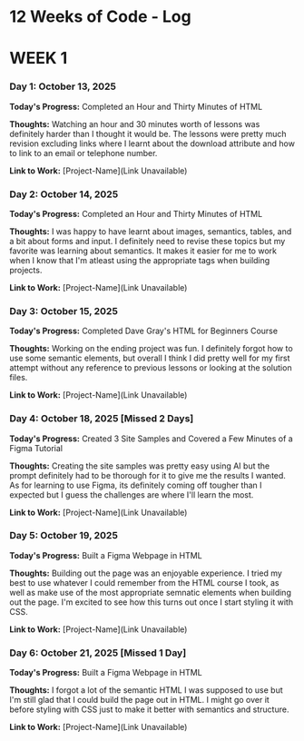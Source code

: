 # 12 Weeks of Code - Log

# WEEK 1

### Day 1: October 13, 2025

**Today's Progress:** Completed an Hour and Thirty Minutes of HTML

**Thoughts:** Watching an hour and 30 minutes worth of lessons was definitely
harder than I thought it would be. The lessons were pretty much revision
excluding links where I learnt about the download attribute and how to link to
an email or telephone number.

**Link to Work:** [Project-Name](Link Unavailable)

### Day 2: October 14, 2025

**Today's Progress:** Completed an Hour and Thirty Minutes of HTML

**Thoughts:** I was happy to have learnt about images, semantics, tables, and a
bit about forms and input. I definitely need to revise these topics but my
favorite was learning about semantics. It makes it easier for me to work when I
know that I'm atleast using the appropriate tags when building projects.

**Link to Work:** [Project-Name](Link Unavailable)

### Day 3: October 15, 2025

**Today's Progress:** Completed Dave Gray's HTML for Beginners Course

**Thoughts:** Working on the ending project was fun. I definitely forgot how
to use some semantic elements, but overall I think I did pretty well for my
first attempt without any reference to previous lessons or looking at the
solution files.

**Link to Work:** [Project-Name](Link Unavailable)

### Day 4: October 18, 2025 [Missed 2 Days]

**Today's Progress:** Created 3 Site Samples and Covered a Few Minutes of a Figma Tutorial

**Thoughts:** Creating the site samples was pretty easy using AI but the prompt
definitely had to be thorough for it to give me the results I wanted.
As for learning to use Figma, its definitely coming off tougher than I expected
but I guess the challenges are where I'll learn the most.

**Link to Work:** [Project-Name](Link Unavailable)

### Day 5: October 19, 2025

**Today's Progress:** Built a Figma Webpage in HTML

**Thoughts:** Building out the page was an enjoyable experience. I tried my
best to use whatever I could remember from the HTML course I took, as well as
make use of the most appropriate semnatic elements when building out the page.
I'm excited to see how this turns out once I start styling it with CSS.

**Link to Work:** [Project-Name](Link Unavailable)

### Day 6: October 21, 2025 [Missed 1 Day]

**Today's Progress:** Built a Figma Webpage in HTML

**Thoughts:** I forgot a lot of the semantic HTML I was supposed to use but I'm
still glad that I could build the page out in HTML. I might go over it before
styling with CSS just to make it better with semantics and structure.

**Link to Work:** [Project-Name](Link Unavailable)

